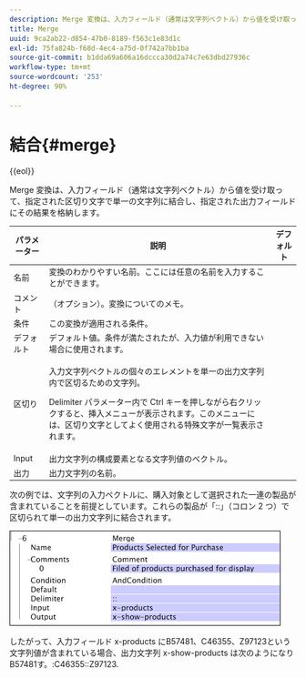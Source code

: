 ```yaml
---
description: Merge 変換は、入力フィールド（通常は文字列ベクトル）から値を受け取って、指定された区切り文字で単一の文字列に結合し、指定された出力フィールドにその結果を格納します。
title: Merge
uuid: 9ca2ab22-d854-47b0-8189-f563c1e83d1c
exl-id: 75fa824b-f68d-4ec4-a75d-0f742a7bb1ba
source-git-commit: b1dda69a606a16dccca30d2a74c7e63dbd27936c
workflow-type: tm+mt
source-wordcount: '253'
ht-degree: 90%

---
```


# 結合{#merge}

{{eol}}

Merge 変換は、入力フィールド（通常は文字列ベクトル）から値を受け取って、指定された区切り文字で単一の文字列に結合し、指定された出力フィールドにその結果を格納します。

<table id="table_2458E008C9A14B31A774E6819D07E9BE"> 
 <thead> 
  <tr> 
   <th colname="col1" class="entry"> パラメーター </th> 
   <th colname="col2" class="entry"> 説明 </th> 
   <th colname="col3" class="entry"> デフォルト </th> 
  </tr> 
 </thead>
 <tbody> 
  <tr> 
   <td colname="col1"> 名前 </td> 
   <td colname="col2"> 変換のわかりやすい名前。ここには任意の名前を入力することができます。 </td> 
   <td colname="col3"></td> 
  </tr> 
  <tr> 
   <td colname="col1"> コメント </td> 
   <td colname="col2"> （オプション）。変換についてのメモ。 </td> 
   <td colname="col3"></td> 
  </tr> 
  <tr> 
   <td colname="col1"> 条件 </td> 
   <td colname="col2"> この変換が適用される条件。 </td> 
   <td colname="col3"></td> 
  </tr> 
  <tr> 
   <td colname="col1"> デフォルト </td> 
   <td colname="col2"> デフォルト値。条件が満たされたが、入力値が利用できない場合に使用されます。 </td> 
   <td colname="col3"></td> 
  </tr> 
  <tr> 
   <td colname="col1"> 区切り </td> 
   <td colname="col2"> <p>入力文字列ベクトルの個々のエレメントを単一の出力文字列内で区切るための文字列。 </p> <p> Delimiter パラメーター内で Ctrl キーを押しながら右クリックすると、<span class="wintitle">挿入</span>メニューが表示されます。このメニューには、区切り文字としてよく使用される特殊文字が一覧表示されます。 </p> </td> 
   <td colname="col3"></td> 
  </tr> 
  <tr> 
   <td colname="col1"> Input </td> 
   <td colname="col2"> 出力文字列の構成要素となる文字列値のベクトル。 </td> 
   <td colname="col3"></td> 
  </tr> 
  <tr> 
   <td colname="col1"> 出力 </td> 
   <td colname="col2"> 出力文字列の名前。 </td> 
   <td colname="col3"></td> 
  </tr> 
 </tbody> 
</table>

次の例では、文字列の入力ベクトルに、購入対象として選択された一連の製品が含まれていることを前提としています。これらの製品が「::」（コロン 2 つ）で区切られて単一の出力文字列に結合されます。

![](assets/cfg_TransformationType_Merge.png)

したがって、入力フィールド x-products にB57481、C46355、Z97123という文字列値が含まれている場合、出力文字列 x-show-products は次のようになりB57481す。:C46355::Z97123.
